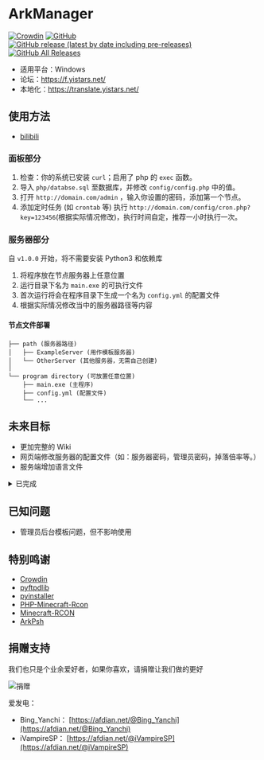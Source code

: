 # ArkManager
[![Crowdin](https://badges.crowdin.net/arkmanager/localized.svg)](https://translate.yistars.net/)
[![GitHub](https://img.shields.io/github/license/yistars/ArkManager)](./LICENSE)
[![GitHub release (latest by date including pre-releases)](https://img.shields.io/github/v/release/yistars/ArkManager?include_prereleases)](https://github.com/yistars/ArkManager/releases/latest)
[![GitHub All Releases](https://img.shields.io/github/downloads/yistars/ArkManager/total)](https://github.com/yistars/ArkManager/releases)

* 适用平台：Windows
* 论坛：https://f.yistars.net/
* 本地化：https://translate.yistars.net/

## 使用方法
* [bilibili](https://www.bilibili.com/video/BV1Gk4y1m7cw)

### 面板部分
1. 检查：你的系统已安装 `curl`；启用了 php 的 `exec` 函数。
2. 导入 `php/databse.sql` 至数据库，并修改 `config/config.php` 中的值。
3. 打开 `http://domain.com/admin` ，输入你设置的密码，添加第一个节点。
4. 添加定时任务 (如 `crontab` 等) 执行 `http://domain.com/config/cron.php?key=123456`(根据实际情况修改)，执行时间自定，推荐一小时执行一次。

### 服务器部分
自 `v1.0.0` 开始，将不需要安装 Python3 和依赖库

1. 将程序放在节点服务器上任意位置
2. 运行目录下名为 `main.exe` 的可执行文件
3. 首次运行将会在程序目录下生成一个名为 `config.yml` 的配置文件
4. 根据实际情况修改当中的服务器路径等内容

#### 节点文件部署
```
├── path (服务器路径)
│   ├── ExampleServer (用作模板服务器)
│   └── OtherServer (其他服务器，无需自己创建)
│
└── program directory (可放置任意位置)
    ├── main.exe (主程序)
    ├── config.yml (配置文件)
    └── ...
```

## 未来目标
* 更加完整的 Wiki
* 网页端修改服务器的配置文件（如：服务器密码，管理员密码，掉落倍率等。）
* 服务端增加语言文件
<details>
<summary>已完成</summary>

* ~~FTP 功能~~
* ~~Python 面向对象~~
* ~~节点配置文件独立~~
* ~~更新服务器功能~~
* ~~php 面向对象~~
</details>

## 已知问题
* 管理员后台模板问题，但不影响使用

## 特别鸣谢
* [Crowdin](https://crowdin.com/)
* [pyftpdlib](https://github.com/giampaolo/pyftpdlib)
* [pyinstaller](https://github.com/pyinstaller/pyinstaller)
* [PHP-Minecraft-Rcon](https://github.com/thedudeguy/PHP-Minecraft-Rcon)
* [Minecraft-RCON](https://github.com/Rauks/Minecraft-RCON)
* [ArkPsh](https://rcon.arkpsh.cn/)


## 捐赠支持
我们也只是个业余爱好者，如果你喜欢，请捐赠让我们做的更好

![捐赠](https://i.loli.net/2020/07/28/6hZBNGrd71LjYeE.jpg)

爱发电：
* Bing_Yanchi： [https://afdian.net/@Bing_Yanchi](https://afdian.net/@Bing_Yanchi)
* iVampireSP： [https://afdian.net/@iVampireSP](https://afdian.net/@iVampireSP)
